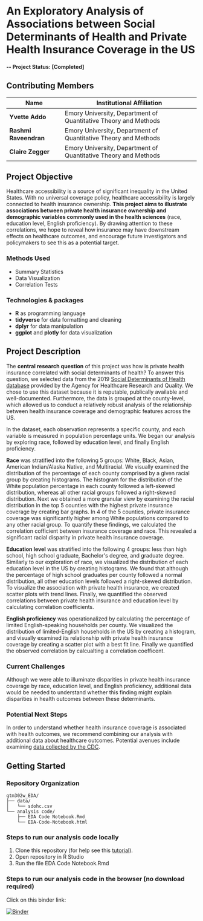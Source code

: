 

# An Exploratory Analysis of Associations between Social Determinants of Health and Private Health Insurance Coverage in the US
#### -- Project Status: [Completed]

## Contributing Members

|Name     |  Institutional Affiliation   | 
|---------|-----------------|
|**Yvette Addo** | Emory University, Department of Quantitative Theory and Methods        |
|**Rashmi Raveendran** |     Emory University, Department of Quantitative Theory and Methods     |
|**Claire Zegger** |     Emory University, Department of Quantitative Theory and Methods     |


## Project Objective
Healthcare accessibility is a source of significant inequality in the United States. With no universal coverage policy, healthcare accessibility is largely connected to health insurance ownership. **This project aims to illustrate associations between private health insurance ownership and demographic variables commonly used in the health sciences** (race, education level, English proficiency). By drawing attention to these correlations, we hope to reveal how insurance may have downstream effects on healthcare outcomes, and encourage future investigators and policymakers to see this as a potential target.

### Methods Used
* Summary Statistics
* Data Visualization
* Correlation Tests

### Technologies & packages
* **R** as programming language
* **tidyverse** for data formatting and cleaning
* **dplyr** for data manipulation
* **ggplot** and **plotly** for data visualization

## Project Description
The **central research question** of this project was how is private health insurance correlated with social determinants of health? To answer this question, we selected data from the 2019 [Social Determinants of Health database](https://www.ahrq.gov/sdoh/data-analytics/sdoh-data.html) provided by the Agency for Healthcare Research and Quality. We chose to use this dataset because it is reputable, publically available and well-documented. Furthermore, the data is grouped at the county-level, which allowed us to conduct a relatively robust analysis of the relationship between health insurance coverage and demographic features across the US. 

In the dataset, each observation represents a specific county, and each variable is measured in population percentage units. We began our analysis by exploring race, followed by education level, and finally English proficiency. 

**Race** was stratified into the following 5 groups: White, Black, Asian, American Indian/Alaska Native, and Multiracial. We visually examined the distribution of the percentage of each county comprised by a given racial group by creating histograms. The histogram for the distribution of the White population percentage in each county followed a left-skewed distribution, whereas all other racial groups followed a right-skewed distribution. Next we obtained a more granular view by examining the racial distribution in the top 5 counties with the highest private insurance coverage by creating bar graphs. In 4 of the 5 counties, private insurance coverage was significantly higher among White populations compared to any other racial group. To quantify these findings, we calculated the correlation cofficient between insurance coverage and race. This revealed a significant racial disparity in private health insurance coverage.

**Education level** was stratified into the following 4 groups: less than high school, high school graduate, Bachelor's degree, and graduate degree. Similarly to our exploration of race, we visualized the distribution of each education level in the US by creating histograms. We found that although the percentage of high school graduates per county followed a normal distribution, all other education levels followed a right-skewed distribution. To visualize the association with private health insurance, we created scatter plots with trend lines. Finally, we quantified the observed correlations between private health insurance and education level by calculating correlation coefficients.

**English proficiency** was operationalized by calculating the percentage of limited English-speaking households per county. We visualized the distribution of limited-English households in the US by creating a histogram, and visually examined its relationship with private health insurance coverage by creating a scatter plot with a best fit line. Finally we quantified the observed correlation by calcualting a correlation coefficent.

### Current Challenges
Although we were able to illuminate disparities in private health insurance coverage by race, education level, and English proficiency, additional data would be needed to understand whether this finding might explain disparities in health outcomes between these determinants.

### Potential Next Steps
In order to understand whether health insurance coverage is associated with health outcomes, we recommend combining our analysis with additional data about healthcare outcomes. Potential avenues include examining [data collected by the CDC](https://data.cdc.gov/).

## Getting Started

### Repository Organization
```
qtm302w_EDA/
├── data/
│   └── sdohc.csv
└── analysis code/
    ├── EDA Code Notebook.Rmd
    └── EDA-Code-Notebook.html
```
### Steps to run our analysis code locally
1. Clone this repository (for help see this [tutorial](https://help.github.com/articles/cloning-a-repository/)).
2. Open repository in R Studio
3. Run the file EDA Code Notebook.Rmd

### Steps to run our analysis code in the browser (no download required)
Click on this binder link:

[![Binder](https://mybinder.org/badge_logo.svg)](https://mybinder.org/v2/gh/czegger/qtm302w_EDA/main?urlpath=rstudio)

